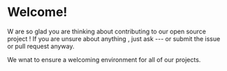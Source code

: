 # Welcome!
W are so glad you are thinking about contributing to our open source project  !
If you are unsure about anything , just ask --- or submit the issue or pull request anyway.

We wnat to ensure a welcoming environment for all of our projects.
